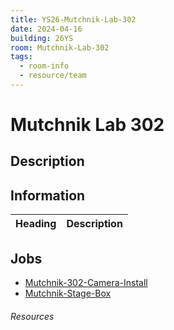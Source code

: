 ```yaml
---
title: YS26-Mutchnik-Lab-302
date: 2024-04-16
building: 26YS
room: Mutchnik-Lab-302
tags:
  - room-info
  - resource/team
---
```


# Mutchnik Lab 302

## Description

## Information

Heading          | Description
---------------- | -----------------

## Jobs

- [Mutchnik-302-Camera-Install](../../04-Archive/Complete/Mutchnik-302-Camera-Install.md)
- [Mutchnik-Stage-Box](../../04-Archive/Complete/Mutchnik-Stage-Box.md)



###### Resources
